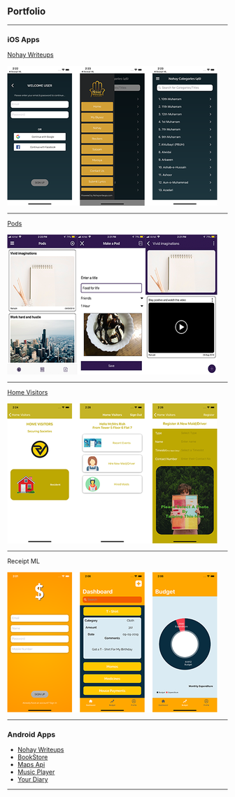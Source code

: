 ## Portfolio

---

### iOS Apps

[Nohay Writeups](https://itunes.apple.com/in/app/nohay-writeups/id1446049674?mt=8)
<br><br>
<img src="images/nohay_writeups.png?raw=true"/>

---
[Pods](https://apps.apple.com/in/app/pods-app/id1476801929)
<br><br>
<img src="images/pods.png?raw=true"/>

---
[Home Visitors](https://apps.apple.com/in/app/homevisitors/id1458984379)
<br><br>
<img src="images/home_visitors.png?raw=true"/>

---

Receipt ML
<br><br>
<img src="images/receipt_ml.png"/>

---

### Android Apps

- [Nohay Writeups](https://play.google.com/store/apps/details?id=com.writeupsnohay.nohaywriteups)
- [BookStore](https://github.com/coderfox98/BookStore)
- [Maps Api](https://github.com/coderfox98/MapsApi)
- [Music Player](https://github.com/coderfox98/Music-Player)
- [Your Diary](https://github.com/coderfox98/YourDiary)

---

